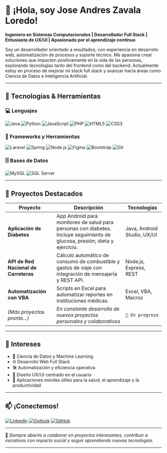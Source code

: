 # 👋 ¡Hola, soy Jose Andres Zavala Loredo!

**Ingeniero en Sistemas Computacionales | Desarrollador Full Stack | Entusiasta de UX/UI | Apasionado por el aprendizaje continuo**

Soy un desarrollador orientado a resultados, con experiencia en desarrollo web, automatización de procesos y soporte técnico. Me apasiona crear soluciones que impacten positivamente en la vida de las personas, explorando tecnologías tanto del frontend como del backend. Actualmente estoy en proceso de mejorar mi stack full stack y avanzar hacia áreas como Ciencia de Datos e Inteligencia Artificial.

---

## 🚀 Tecnologías & Herramientas

### 💻 Lenguajes
![Java](https://img.shields.io/badge/Java-ED8B00?style=flat-square&logo=java&logoColor=white)
![Python](https://img.shields.io/badge/Python-3776AB?style=flat-square&logo=python&logoColor=white)
![JavaScript](https://img.shields.io/badge/JavaScript-F7DF1E?style=flat-square&logo=javascript&logoColor=black)
![PHP](https://img.shields.io/badge/PHP-777BB4?style=flat-square&logo=php&logoColor=white)
![HTML5](https://img.shields.io/badge/HTML5-E34F26?style=flat-square&logo=html5&logoColor=white)
![CSS3](https://img.shields.io/badge/CSS3-1572B6?style=flat-square&logo=css3&logoColor=white)

### 🔧 Frameworks y Herramientas
![Laravel](https://img.shields.io/badge/Laravel-F55247?style=flat-square&logo=laravel&logoColor=white)
![Spring](https://img.shields.io/badge/Spring-6DB33F?style=flat-square&logo=spring&logoColor=white)
![Node.js](https://img.shields.io/badge/Node.js-339933?style=flat-square&logo=node.js&logoColor=white)
![Figma](https://img.shields.io/badge/Figma-F24E1E?style=flat-square&logo=figma&logoColor=white)
![Bootstrap](https://img.shields.io/badge/Bootstrap-7952B3?style=flat-square&logo=bootstrap&logoColor=white)
![Git](https://img.shields.io/badge/Git-F05032?style=flat-square&logo=git&logoColor=white)

### 🗄 Bases de Datos
![MySQL](https://img.shields.io/badge/MySQL-4479A1?style=flat-square&logo=mysql&logoColor=white)
![SQL Server](https://img.shields.io/badge/Microsoft%20SQL%20Server-CC2927?style=flat-square&logo=microsoft-sql-server&logoColor=white)

---

## 📌 Proyectos Destacados

| Proyecto | Descripción | Tecnologías |
|---------|-------------|-------------|
| **Aplicación de Diabetes** | App Android para monitoreo de salud para personas con diabetes. Incluye seguimiento de glucosa, presión, dieta y ejercicio. | Java, Android Studio, UX/UI |
| **API de Red Nacional de Carreteras** | Cálculo automático de consumo de combustible y gastos de viaje con integración de mensajería y REST API. | Node.js, Express, REST |
| **Automatización con VBA** | Scripts en Excel para automatizar reportes en instituciones médicas. | Excel, VBA, Macros |
| *(Más proyectos pronto...)* | *En constante desarrollo de nuevos proyectos personales y colaborativos* | `🚧 En progreso` |

---

## 🧠 Intereses

- 🔬 Ciencia de Datos y Machine Learning
- 🌐 Desarrollo Web Full Stack
- 🛠 Automatización y eficiencia operativa
- 🎨 Diseño UX/UI centrado en el usuario
- 📱 Aplicaciones móviles útiles para la salud, el aprendizaje y la productividad

---

## 📫 ¡Conectemos!

[![LinkedIn](https://img.shields.io/badge/LinkedIn-Jose%20Andres%20Zavala%20Loredo-blue?style=flat-square&logo=linkedin)](https://www.linkedin.com/in/andreszav)
[![Outlook](https://img.shields.io/badge/Correo-Contactar%20por%20Email-D14836?style=flat-square&logo=gmail&logoColor=white)](mailto:andreszav@outlook.com)
[![GitHub](https://img.shields.io/badge/GitHub-joseandreszavala-black?style=flat-square&logo=github)](https://github.com/starman-ai)

---

📝 *Siempre abierto a colaborar en proyectos interesantes, contribuir a iniciativas con impacto social y seguir aprendiendo nuevas tecnologías.*

---

